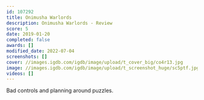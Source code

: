 ```yaml
---
id: 107292
title: Onimusha Warlords
description: Onimusha Warlords - Review
score: 5
date: 2019-01-20
completed: false
awards: []
modified_date: 2022-07-04
screenshots: []
cover: //images.igdb.com/igdb/image/upload/t_cover_big/co4r13.jpg
image: //images.igdb.com/igdb/image/upload/t_screenshot_huge/sc5ptf.jpg
videos: []
---
```

Bad controls and planning around puzzles.